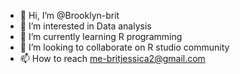 - 👋 Hi, I’m @Brooklyn-brit
- 👀 I’m interested in Data analysis 
- 🌱 I’m currently learning R programming 
- 💞️ I’m looking to collaborate on R studio community 
- 📫 How to reach me-britjessica2@gmail.com

<!---
Brooklyn-brit/Brooklyn-brit is a ✨ special ✨ repository because its `README.md` (this file) appears on your GitHub profile.
You can click the Preview link to take a look at your changes.
--->
